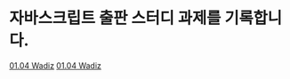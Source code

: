 # 자바스크립트 출판 스터디 과제를 기록합니다.
[01.04 Wadiz](https://mangopapa1.github.io/Publishing_Study/Wadiz/wadiz.html)
[01.04 Wadiz](https://mangopapa1.github.io/Publishing_Study/Wadiz/wadiz.html)
